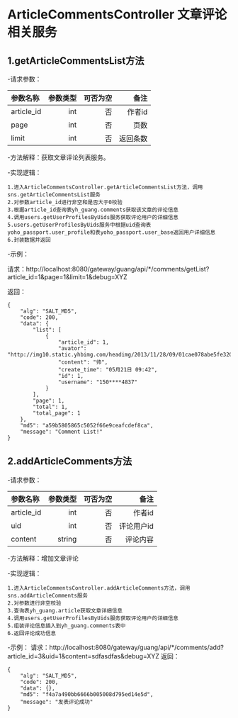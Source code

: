 # ArticleCommentsController 文章评论相关服务 #
## 1.getArticleCommentsList方法 ##

 -请求参数：
 
| 参数名称 | 参数类型 |  可否为空 | 备注 | 
|:-------| -----:|-----:|-----:|
|article_id|int|否|作者id |
|page|int|否|页数|        
|limit|int|否|返回条数|  


 -方法解释：获取文章评论列表服务。

 -实现逻辑：

    1.进入ArticleCommentsController.getArticleCommentsList方法，调用sns.getArticleCommentsList服务
    2.对参数article_id进行非空和是否大于0校验
    3.根据article_id查询表yh_guang.comments获取该文章的评论信息
    4.调用users.getUserProfilesByUids服务获取评论用户的详细信息
    5.users.getUserProfilesByUids服务中根据uid查询表yoho_passport.user_profile和表yoho_passport.user_base返回用户详细信息
    6.封装数据并返回

 -示例：
 
请求：http://localhost:8080/gateway/guang/api/*/comments/getList?article_id=1&page=1&limit=1&debug=XYZ

返回：
```
{
    "alg": "SALT_MD5",
    "code": 200,
    "data": {
        "list": [
            {
                "article_id": 1,
                "avator": "http://img10.static.yhbimg.com/headimg/2013/11/28/09/01cae078abe5fe320c88cdf4c220212688.gif",
                "content": "帅",
                "create_time": "05月21日 09:42",
                "id": 1,
                "username": "150****4837"
            }
        ],
        "page": 1,
        "total": 1,
        "total_page": 1
    },
    "md5": "a59b5805865c5052f66e9ceafcdef8ca",
    "message": "Comment List!"
}
```


## 2.addArticleComments方法 ##

 -请求参数：
 
| 参数名称 | 参数类型 |  可否为空 | 备注 | 
|:-------| -----:|-----:|-----:|
|article_id|int|否|作者id |
|uid|int|否|评论用户id|        
|content|string|否|评论内容|  

 -方法解释：增加文章评论

 -实现逻辑：

    1.进入ArticleCommentsController.addArticleComments方法，调用sns.addArticleComments服务
    2.对参数进行非空校验
    3.查询表yh_guang.article获取文章详细信息
    4.调用users.getUserProfilesByUids服务获取评论用户的详细信息
    5.组装评论信息插入到yh_guang.comments表中
    6.返回评论成功信息

 -示例：
请求：http://localhost:8080/gateway/guang/api/*/comments/add?article_id=3&uid=1&content=sdfasdfas&debug=XYZ
返回：
```
{
    "alg": "SALT_MD5",
    "code": 200,
    "data": {},
    "md5": "f4a7a490bb6666b005008d795ed14e5d",
    "message": "发表评论成功"
}
```
